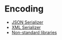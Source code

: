 # Encoding

* [JSON Serializer](./ecodejson/doc.md)
* [XML Serializer](./encodexml/doc.md)
* [Non-standard libraries](https://github.com/paulwizviz/go-networking.git)
